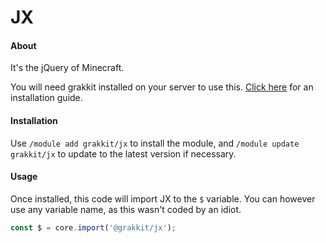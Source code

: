 # JX

#### About
It's the jQuery of Minecraft.

You will need grakkit installed on your server to use this. [Click here](https://github.com/grakkit/grakkit) for an installation guide.

#### Installation
Use `/module add grakkit/jx` to install the module, and `/module update grakkit/jx` to update to the latest version if necessary.

#### Usage
Once installed, this code will import JX to the `$` variable. You can however use any variable name, as this wasn't coded by an idiot.
```javascript
const $ = core.import('@grakkit/jx');
```